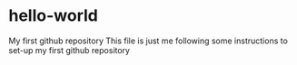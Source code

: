 # hello-world
My first github repository
This file is just me following some instructions to set-up my first github repository
